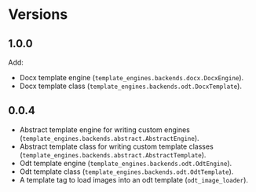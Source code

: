 # Versions

## 1.0.0

Add:

* Docx template engine (`template_engines.backends.docx.DocxEngine`).
* Docx template class (`template_engines.backends.odt.DocxTemplate`).


## 0.0.4

* Abstract template engine for writing custom engines (`template_engines.backends.abstract.AbstractEngine`).
* Abstract template class for writing custom template classes (`template_engines.backends.abstract.AbstractTemplate`).
* Odt template engine (`template_engines.backends.odt.OdtEngine`).
* Odt template class (`template_engines.backends.odt.OdtTemplate`).
* A template tag to load images into an odt template (`odt_image_loader`).
